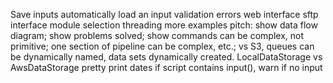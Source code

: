 Save inputs
automatically load an input
validation errors
web interface
sftp interface
module selection
threading
more examples
pitch: show data flow diagram; show problems solved; show commands can be complex, not primitive; one section of pipeline can be complex, etc.; vs S3, queues can be dynamically named, data sets dynamically created.  LocalDataStorage vs AwsDataStorage
pretty print dates
if script contains input(), warn if no input
